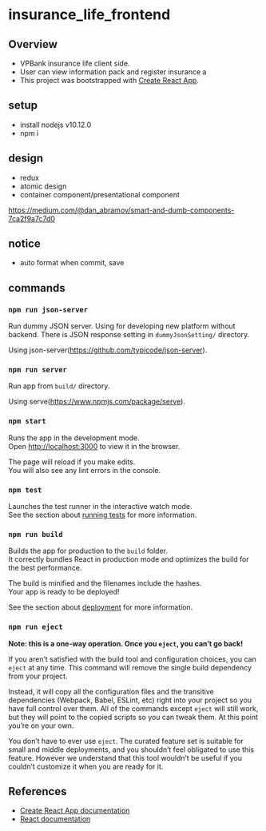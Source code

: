 # insurance_life_frontend
## Overview
- VPBank insurance life client side.
- User can view information pack and register insurance a
- This project was bootstrapped with [Create React App](https://github.com/facebook/create-react-app).


## setup
- install nodejs v10.12.0
- npm i


## design
- redux
- atomic design
- container component/presentational component

https://medium.com/@dan_abramov/smart-and-dumb-components-7ca2f9a7c7d0  


## notice
- auto format when commit, save


## commands
### `npm run json-server`
Run dummy JSON server.
Using for developing new platform without backend.
There is JSON response setting in `dummyJsonSetting/` directory.

Using json-server(https://github.com/typicode/json-server).

### `npm run server`
Run app from `build/` directory.

Using serve(https://www.npmjs.com/package/serve).

### `npm start`

Runs the app in the development mode.<br>
Open [http://localhost:3000](http://localhost:3000) to view it in the browser.

The page will reload if you make edits.<br>
You will also see any lint errors in the console.

### `npm test`

Launches the test runner in the interactive watch mode.<br>
See the section about [running tests](https://facebook.github.io/create-react-app/docs/running-tests) for more information.

### `npm run build`

Builds the app for production to the `build` folder.<br>
It correctly bundles React in production mode and optimizes the build for the best performance.

The build is minified and the filenames include the hashes.<br>
Your app is ready to be deployed!

See the section about [deployment](https://facebook.github.io/create-react-app/docs/deployment) for more information.

### `npm run eject`

**Note: this is a one-way operation. Once you `eject`, you can’t go back!**

If you aren’t satisfied with the build tool and configuration choices, you can `eject` at any time. This command will remove the single build dependency from your project.

Instead, it will copy all the configuration files and the transitive dependencies (Webpack, Babel, ESLint, etc) right into your project so you have full control over them. All of the commands except `eject` will still work, but they will point to the copied scripts so you can tweak them. At this point you’re on your own.

You don’t have to ever use `eject`. The curated feature set is suitable for small and middle deployments, and you shouldn’t feel obligated to use this feature. However we understand that this tool wouldn’t be useful if you couldn’t customize it when you are ready for it.

## References
- [Create React App documentation](https://facebook.github.io/create-react-app/docs/getting-started)
- [React documentation](https://reactjs.org/)


